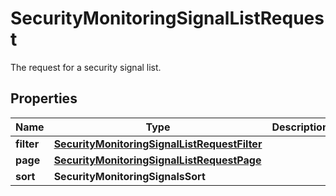 

# SecurityMonitoringSignalListRequest

The request for a security signal list.
## Properties

Name | Type | Description | Notes
------------ | ------------- | ------------- | -------------
**filter** | [**SecurityMonitoringSignalListRequestFilter**](SecurityMonitoringSignalListRequestFilter.md) |  |  [optional]
**page** | [**SecurityMonitoringSignalListRequestPage**](SecurityMonitoringSignalListRequestPage.md) |  |  [optional]
**sort** | **SecurityMonitoringSignalsSort** |  |  [optional]



